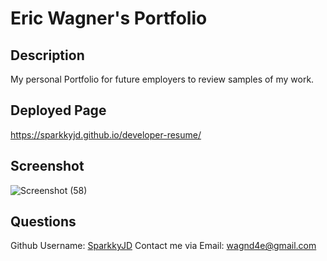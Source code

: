 # Eric Wagner's Portfolio

## Description
My personal Portfolio for future employers to review samples of my work.

## Deployed Page
https://sparkkyjd.github.io/developer-resume/

## Screenshot
![Screenshot (58)](https://github.com/SparkkyJD/developer-resume/assets/127361245/6f5df416-b56b-4a79-aae9-d87f653310b3)

## Questions <a name="github"></a>
 Github Username: <a href="https://github.com/SparkkyJD">SparkkyJD</a>
 Contact me via Email: wagnd4e@gmail.com
